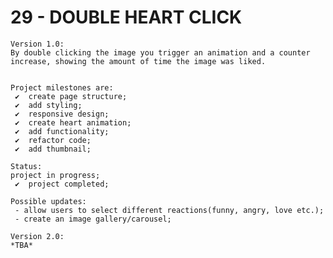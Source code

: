 # 29 - DOUBLE HEART CLICK

    Version 1.0:
    By double clicking the image you trigger an animation and a counter increase, showing the amount of time the image was liked.


    Project milestones are:
     ✔  create page structure;
     ✔  add styling;
     ✔  responsive design;
     ✔  create heart animation;
     ✔  add functionality;
     ✔  refactor code;
     ✔  add thumbnail;

    Status:
    project in progress;
     ✔  project completed;

    Possible updates:
     - allow users to select different reactions(funny, angry, love etc.);
     - create an image gallery/carousel;

    Version 2.0:
    *TBA*
